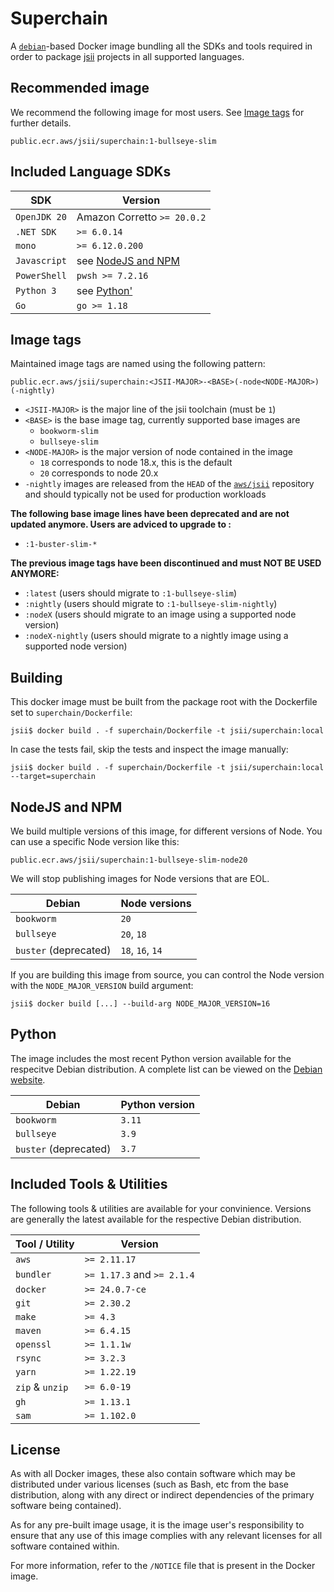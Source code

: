 # Superchain

A [`debian`][debian]-based Docker image bundling all the SDKs and tools
required in order to package [jsii] projects in all supported languages.

[debian]: https://gallery.ecr.aws/debian/debian
[jsii]: https://github.com/aws/jsii

## Recommended image

We recommend the following image for most users.
See [Image tags](#image-tags) for further details.

```
public.ecr.aws/jsii/superchain:1-bullseye-slim
```

## Included Language SDKs

| SDK          | Version                                  |
| ------------ | ---------------------------------------- |
| `OpenJDK 20` | Amazon Corretto `>= 20.0.2`              |
| `.NET SDK`   | `>= 6.0.14`                              |
| `mono`       | `>= 6.12.0.200`                          |
| `Javascript` | see [NodeJS and NPM](#nodejs-and-npm)    |
| `PowerShell` | `pwsh >= 7.2.16`                         |
| `Python 3`   | see [Python'](#python)                   |
| `Go`         | `go >= 1.18`                             |

## Image tags

Maintained image tags are named using the following pattern:

```
public.ecr.aws/jsii/superchain:<JSII-MAJOR>-<BASE>(-node<NODE-MAJOR>)(-nightly)
```

- `<JSII-MAJOR>` is the major line of the jsii toolchain (must be `1`)
- `<BASE>` is the base image tag, currently supported base images are
  - `bookworm-slim`
  - `bullseye-slim`
- `<NODE-MAJOR>` is the major version of node contained in the image
  - `18` corresponds to node 18.x, this is the default
  - `20` corresponds to node 20.x
- `-nightly` images are released from the `HEAD` of the [`aws/jsii`][jsii]
  repository and should typically not be used for production workloads

**The following base image lines have been deprecated and are not updated anymore. Users are adviced to upgrade to :**

- `:1-buster-slim-*`

**The previous image tags have been discontinued and must NOT BE USED ANYMORE:**

- `:latest` (users should migrate to `:1-bullseye-slim`)
- `:nightly` (users should migrate to `:1-bullseye-slim-nightly`)
- `:nodeX` (users should migrate to an image using a supported node version)
- `:nodeX-nightly` (users should migrate to a nightly image using a supported node version)

## Building

This docker image must be built from the package root with the Dockerfile set to
`superchain/Dockerfile`:

```
jsii$ docker build . -f superchain/Dockerfile -t jsii/superchain:local
```

In case the tests fail, skip the tests and inspect the image manually:

```
jsii$ docker build . -f superchain/Dockerfile -t jsii/superchain:local --target=superchain
```

## NodeJS and NPM

We build multiple versions of this image, for different versions of Node.
You can use a specific Node version like this:

```
public.ecr.aws/jsii/superchain:1-bullseye-slim-node20
```

We will stop publishing images for Node versions that are EOL.

| Debian                 | Node versions    |
| -----------------------| -----------------|
| `bookworm`             | `20`             |
| `bullseye`             | `20`, `18`       |
| `buster` (deprecated)  | `18`, `16`, `14` | 

If you are building this image from source, you can control the Node version with the
`NODE_MAJOR_VERSION` build argument:

```
jsii$ docker build [...] --build-arg NODE_MAJOR_VERSION=16
```

## Python

The image includes the most recent Python version available for the respecitve Debian distribution.
A complete list can be viewed on the [Debian website](https://wiki.debian.org/Python#Supported_Python_Versions).

| Debian                 | Python version |
| -----------------------| ---------------|
| `bookworm`             | `3.11`         |
| `bullseye`             | `3.9`          |
| `buster` (deprecated)  | `3.7`          |


## Included Tools & Utilities

The following tools & utilities are available for your convinience.
Versions are generally the latest available for the respective Debian distribution.

| Tool / Utility  | Version                    |
| --------------- | -------------------------- |
| `aws`           | `>= 2.11.17`               |
| `bundler`       | `>= 1.17.3` and `>= 2.1.4` |
| `docker`        | `>= 24.0.7-ce`             |
| `git`           | `>= 2.30.2`                |
| `make`          | `>= 4.3`                   |
| `maven`         | `>= 6.4.15`                |
| `openssl`       | `>= 1.1.1w`                |
| `rsync`         | `>= 3.2.3`                 |
| `yarn`          | `>= 1.22.19`               |
| `zip` & `unzip` | `>= 6.0-19`                |
| `gh`            | `>= 1.13.1`                |
| `sam`           | `>= 1.102.0`               |

## License

As with all Docker images, these also contain software which may be distributed
under various licenses (such as Bash, etc from the base distribution, along with
any direct or indirect dependencies of the primary software being contained).

As for any pre-built image usage, it is the image user's responsibility to
ensure that any use of this image complies with any relevant licenses for all
software contained within.

For more information, refer to the `/NOTICE` file that is present in the Docker
image.
